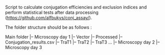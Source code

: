 Script to calculate conjugation efficiencies and exclusion indices and perform statistical tests after data processing (https://github.com/alfbukys/conj_assay/).

The folder structure should be as follows :

Main folder
    |– Microscopy day 1
        |– Vector
            |– Processed
                |– Conjugation_results.csv
        |– TraT1
        |– TraT2
        |– TraT3
            ...
    |– Microscopy day 2
    |– Microscopy day 3
